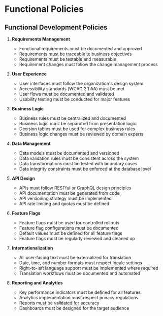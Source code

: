 # Functional Policies

## Functional Development Policies

1. **Requirements Management**
   - Functional requirements must be documented and approved
   - Requirements must be traceable to business objectives
   - Requirements must be testable and measurable
   - Requirement changes must follow the change management process

2. **User Experience**
   - User interfaces must follow the organization's design system
   - Accessibility standards (WCAG 2.1 AA) must be met
   - User flows must be documented and validated
   - Usability testing must be conducted for major features

3. **Business Logic**
   - Business rules must be centralized and documented
   - Business logic must be separated from presentation logic
   - Decision tables must be used for complex business rules
   - Business logic changes must be reviewed by domain experts

4. **Data Management**
   - Data models must be documented and versioned
   - Data validation rules must be consistent across the system
   - Data transformations must be tested with boundary cases
   - Data integrity constraints must be enforced at the database level

5. **API Design**
   - APIs must follow RESTful or GraphQL design principles
   - API documentation must be generated from code
   - API versioning strategy must be implemented
   - API rate limiting and quotas must be defined

6. **Feature Flags**
   - Feature flags must be used for controlled rollouts
   - Feature flag configurations must be documented
   - Default values must be defined for all feature flags
   - Feature flags must be regularly reviewed and cleaned up

7. **Internationalization**
   - All user-facing text must be externalized for translation
   - Date, time, and number formats must respect locale settings
   - Right-to-left language support must be implemented where required
   - Translation workflows must be documented and automated

8. **Reporting and Analytics**
   - Key performance indicators must be defined for all features
   - Analytics implementation must respect privacy regulations
   - Reports must be validated for accuracy
   - Dashboards must be designed for the target audience